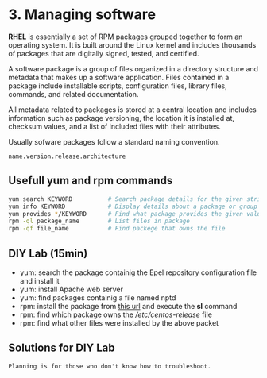 # 3. Managing software
**RHEL** is essentially a set of RPM packages grouped together to form an operating system. It is built around the Linux kernel and includes thousands of packages that are digitally signed, tested, and certified.

A software package is a group of files organized in a directory structure and metadata that makes up a software application. Files contained in a package include installable scripts, configuration files, library files, commands, and related documentation.

All metadata related to packages is stored at a central location and includes information such as package versioning, the location it is installed at, checksum values, and a list of included files with their attributes.

Usually sofware packages follow a standard naming convention.

```plaintext
name.version.release.architecture
```

## Usefull yum and rpm commands
```bash
yum search KEYWORD          # Search package details for the given string
yum info KEYWORD            # Display details about a package or group of packages
yum provides */KEYWORD      # Find what package provides the given value
rpm -ql package_name        # List files in package
rpm -qf file_name           # Find packege that owns the file
```

## DIY Lab (15min)
- yum: search the package containig the Epel repository configuration file and install it
- yum: install Apache web server
- yum: find packages containig a file named nptd
- rpm: install the package from [this url](https://download-ib01.fedoraproject.org/pub/epel/7/x86_64/Packages/s/sl-5.02-1.el7.x86_64.rpm) and execute the **sl** command
- rpm: find which package owns the */etc/centos-release* file
- rpm: find what other files were installed by the above packet

## Solutions for DIY Lab


```Planning is for those who don't know how to troubleshoot.```

